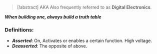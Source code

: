 > [!abstract] AKA
> Also frequently referred to as **Digital Electronics**. 

***When building one, always build a truth table***
### Definitions:
- ***Asserted***: On, Activates or enables a certain function. High voltage.
- ***Deasserted***: The opposite of above.


